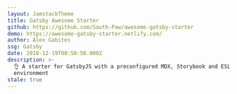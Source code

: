 ```yaml
---
layout: JamstackTheme
title: Gatsby Awesome Starter
github: https://github.com/South-Paw/awesome-gatsby-starter
demo: https://awesome-gatsby-starter.netlify.com/
author: Alex Gabites
ssg: Gatsby
date: 2018-12-19T08:58:58.000Z
description: >-
  👌 A starter for GatsbyJS with a preconfigured MDX, Storybook and ESLint
  environment
stale: true
---
```

